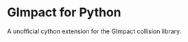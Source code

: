 GImpact for Python
==================
A unofficial cython extension for the GImpact collision library.
